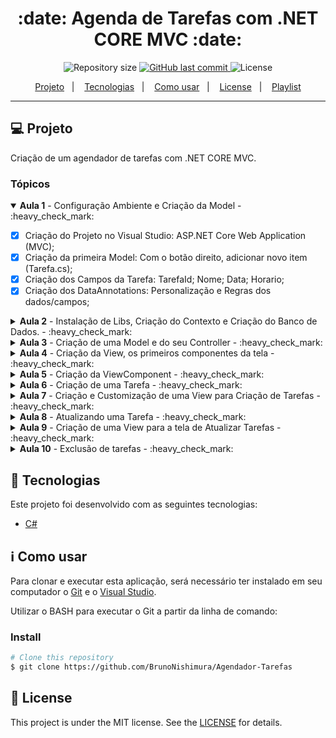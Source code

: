 <h1 align="center"> 
	:date: Agenda de Tarefas com .NET CORE MVC :date:
</h1>

<p align="center">	  
  <img alt="Repository size" src="https://img.shields.io/github/repo-size/BrunoNishimura/Agendador-Tarefas">
  
  <a href="https://github.com/BrunoNishimura/Agendador-Tarefas/commits/master">
    <img alt="GitHub last commit" src="https://img.shields.io/github/last-commit/BrunoNishimura/Agendador-Tarefas">
  </a>

  <img alt="License" src="https://img.shields.io/badge/license-MIT-brightgreen">   
</p>

<p align="center">
  <a href="#-projeto">Projeto</a>&nbsp;&nbsp;&nbsp;|&nbsp;&nbsp;&nbsp;
  <a href="#rocket-tecnologias">Tecnologias</a>&nbsp;&nbsp;&nbsp;|&nbsp;&nbsp;&nbsp;
  <a href="#information_source-como-usar">Como usar</a>&nbsp;&nbsp;&nbsp;|&nbsp;&nbsp;&nbsp;
  <a href="#memo-license">License</a>&nbsp;&nbsp;&nbsp;|&nbsp;&nbsp;&nbsp;
  <a href="https://www.youtube.com/watch?v=-qEFiPfeBq8&list=PLTESsx8-vfPkhuSMZ9AeM3R9xNeBoqMBa">
    Playlist
  </a>
</p>
<hr/>
 
## 💻 Projeto

Criação de um agendador de tarefas com .NET CORE MVC.

### Tópicos

<details open>
  <summary><b>Aula 1</b> - Configuração Ambiente e Criação da Model - :heavy_check_mark:</summary>
  
   - [x] Criação do Projeto no Visual Studio: ASP.NET Core Web Application (MVC);
   - [x] Criação da primeira Model: Com o botão direito, adicionar novo item (Tarefa.cs);
   - [x]  Criação dos Campos da Tarefa: TarefaId; Nome; Data; Horario;
   - [x] Criação dos DataAnnotations: Personalização e Regras dos dados/campos;
</details>

<details>
  <summary><b>Aula 2</b> - Instalação de Libs, Criação do Contexto e Criação do Banco de Dados. - :heavy_check_mark:</summary>
  
  - [x] Instalação de 4 Bibliotecas 'Microsoft.EntityFrameworkCore' através do 'Manage NuGet Packages' , observar no arquivo AgendaTarefas.csproj;
  - [x] Configuração do ConnectionString no arquivo appsettings.json;
  - [x] Criação e configuração do Startup.cs;
  - [x] Configuração do Program.cs para adaptação do Startup.cs;
  - [x] Criando uma Migrations e nomeando ele através do 'Package Manager Console', com o comando:
  `add-migrations criacaoBD`
  - [x] Criando um banco de dados através do 'Package Manager Console', com o comando: 
  `update-database`
  - [x] Checar e Visualizar o Banco criado em: 'SQL Server Object Explorer';
</details>

<details>
  <summary><b>Aula 3</b> - Criação de uma Model e do seu Controller - :heavy_check_mark:</summary>
  
   - [x] Criação do arquivo DatasViewModel.cs para nos auxiliar na manipulação das Datas;
     - Datas
     - Identificadores
   - [x] Criação do arquivo TarefasController.cs com Lógica e o Algoritmos necessários;
</details>

<details>
  <summary><b>Aula 4</b> - Criação da View, os primeiros componentes da tela - :heavy_check_mark:</summary>
  
   - [x] Foi criado dentro da Pasta View utilizando o Add Razor View:
     - View name: Index;
     - Template: List;
     - Model class: Tarefa (Agenda.Tarefas.Models);
     - Data context class: Contexto (AgendaTarefas.Models);
     - Options: Somente o 'Use a layout page';
   - [x] Refatoração do Accordion do Bootstrap v4 para o Bootstrap v5;
   - [x] Fix DateTime.Now (linha 37), arquivo TarefasController.cs;
</details>

<details>
  <summary><b>Aula 5</b> - Criação da ViewComponent - :heavy_check_mark:</summary>
  
   - [x] Foi criado a Pasta ViewComponents:
     - Dentro desta pasta foi criada uma class que herdar o ViewComponent;
   - [x] Dentro da Pasta Shared foi criado um novo diretório Components e dentro o diretório com ListaTarefas;
     - Dentro da Pasta ListaTarefas criada, foi adiciona uma nova View(Default.cshtml), utilizando o Add Razor View - Empty;
     - Foi criado o design deste componente;
   - [x] Foi adicionado uma font nova no projeto através do font-awesome cdn:
     - Link adicionado em Shared > _Layout.cshtml
</details>

<details>
  <summary><b>Aula 6</b> - Criação de uma Tarefa - :heavy_check_mark:</summary>
  
   - [x] Foi realizado o algoritmo e a lógica para CriarTarefa no arquivo 'TarefasController.cs'
     - Utilizando os [HttpGet] e o [HttpPost];
</details>

<details>
  <summary><b>Aula 7</b> - Criação e Customização de uma View para Criação de Tarefas - :heavy_check_mark:</summary>
  
   - [x] Foi criado uma View para a lógica de Criação de Tarefas realizado na Aula 6
     - View > CriarTarefa.cshtml;
</details>

<details>
  <summary><b>Aula 8</b> - Atualizando uma Tarefa - :heavy_check_mark:</summary>
  
   - [x] Foi realizado o algoritmo e a lógica para AtualizarTarefa no arquivo 'TarefasController.cs'
     - Utilizando os [HttpGet] e o [HttpPost];
</details>

<details>
  <summary><b>Aula 9</b> - Criação de uma View para a tela de Atualizar Tarefas - :heavy_check_mark:</summary>
  
   - [x] Foi criado a tela para a atualização da tarefa no arquivo 'AtualizarTarefa.cshtml';
</details>

<details>
  <summary><b>Aula 10</b> - Exclusão de tarefas - :heavy_check_mark:</summary>
  
   - [x] Foi criado a lógica e o algoritmo para exclusão das tarefas selecionadas;
   - [x] Foi criado uma modal através do bootstrap v5;
   - [x] Arquivos alterados:
   - View:
      - Tarefas
        - Index.cshtml
  - Shared:
      - Default.cshtml
  - Controllers:
      - TarefasController
</details>

## :rocket: Tecnologias

Este projeto foi desenvolvido com as seguintes tecnologias:

- [C#][csharp]


## :information_source: Como usar

Para clonar e executar esta aplicação, será necessário ter instalado em seu computador o [Git](https://git-scm.com) e o [Visual Studio][visual-studio].

Utilizar o BASH para executar o Git a partir da linha de comando:

### Install

```bash
# Clone this repository
$ git clone https://github.com/BrunoNishimura/Agendador-Tarefas
```

## :memo: License

This project is under the MIT license. See the [LICENSE](https://github.com/DanielObara/NLW-1.0/blob/master/LICENSE) for details.

[csharp]: https://docs.microsoft.com/pt-br/dotnet/csharp/programming-guide/
[visual-studio]: https://visualstudio.microsoft.com/pt-br/
